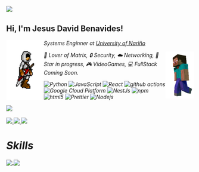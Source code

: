 ![](https://hit.yhype.me/github/profile?user_id=82602368)
<h2> Hi, I'm Jesus David Benavides!</h2>
<img align='left' src='https://raw.githubusercontent.com/Nassican/Nassican/master/skins/assassinscred.gif' width='20%'>
<p><em>Systems Enginner at <a href="http://www.udenar.edu.co">University of Nariño</a></p>

<img align='right' src='https://raw.githubusercontent.com/Nassican/Nassican/master/skins/steve2.gif' width='15%'>






🧮 Lover of Matrix, 🔒 Security,  ☁️ Networking, 🌟 Star in progress, 🎮 VideoGames, 💻 FullStack Coming Soon.

<p>
  <img alt="Python" src="https://img.shields.io/badge/-Python-3776AB?style=flat-square&logo=python&logoColor=white" />
  <img alt="JavaScript" src="https://img.shields.io/badge/-JavaScript-F7DF1E?style=flat-square&logo=javascript&logoColor=black" />
  <img alt="React" src="https://img.shields.io/badge/-React-45b8d8?style=flat-square&logo=react&logoColor=white" />
  <img alt="github actions" src="https://img.shields.io/badge/-Github_Actions-2088FF?style=flat-square&logo=github-actions&logoColor=white" />
  <img alt="Google Cloud Platform" src="https://img.shields.io/badge/-Google_Cloud_Platform-1a73e8?style=flat-square&logo=google-cloud&logoColor=white" /
  <img alt="git" src="https://img.shields.io/badge/-Git-F05032?style=flat-square&logo=git&logoColor=white" />
  <img alt="NestJs" src="https://img.shields.io/badge/-NestJs-ea2845?style=flat-square&logo=nestjs&logoColor=white" />
  <img alt="npm" src="https://img.shields.io/badge/-NPM-CB3837?style=flat-square&logo=npm&logoColor=white" />
  <img alt="html5" src="https://img.shields.io/badge/-HTML5-E34F26?style=flat-square&logo=html5&logoColor=white" />
  <img alt="Prettier" src="https://img.shields.io/badge/-Prettier-F7B93E?style=flat-square&logo=prettier&logoColor=white" />
  <img alt="Nodejs" src="https://img.shields.io/badge/-Nodejs-43853d?style=flat-square&logo=Node.js&logoColor=white" />
</p>

![](https://komarev.com/ghpvc/?username=Nassican&color=blue)

<p>
  <a href="https://www.linkedin.com/in/jesusbenavidesmark">
    <img src="https://img.shields.io/badge/-Jesus%20David%20Benavides-0077B5?style=flat&logo=Linkedin&logoColor=white" />
  </a>
  <a href="https://twitter.com/nassicand">
    <img src="https://img.shields.io/badge/-@Jesus Benavides-1DA1F2?style=flat&logo=Twitter&logoColor=white" />
  </a>
  <a href="https://www.instagram.com/lgsusok/">
    <img src="https://img.shields.io/badge/-@Jesus Benavides-E4405F?style=flat&logo=Instagram&logoColor=white" />
  </a>

# Skills

<a href="https://github.com/anuraghazra/github-readme-stats">
  <img height=200 align="center" src="https://github-readme-stats.vercel.app/api?username=Nassican" />
</a>
<a href="https://github.com/anuraghazra/convoychat">
  <img height=200 align="center" src="https://github-readme-stats.vercel.app/api/top-langs?username=Nassican&layout=compact&langs_count=8&card_width=320" />
</a>
</p>
